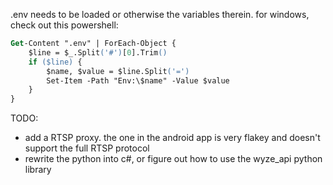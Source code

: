 .env needs to be loaded or otherwise the variables therein.
for windows, check out this powershell:
```ps
Get-Content ".env" | ForEach-Object {
    $line = $_.Split('#')[0].Trim()
    if ($line) {
        $name, $value = $line.Split('=')
        Set-Item -Path "Env:\$name" -Value $value
    }
}
```

TODO:
- add a RTSP proxy. the one in the android app is very flakey and doesn't support the full RTSP protocol
- rewrite the python into c#, or figure out how to use the wyze_api python library